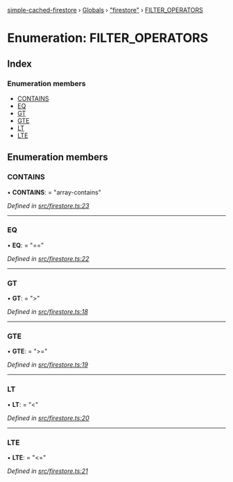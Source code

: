 [simple-cached-firestore](../README.md) › [Globals](../globals.md) › ["firestore"](../modules/_firestore_.md) › [FILTER_OPERATORS](_firestore_.filter_operators.md)

# Enumeration: FILTER_OPERATORS

## Index

### Enumeration members

* [CONTAINS](_firestore_.filter_operators.md#contains)
* [EQ](_firestore_.filter_operators.md#eq)
* [GT](_firestore_.filter_operators.md#gt)
* [GTE](_firestore_.filter_operators.md#gte)
* [LT](_firestore_.filter_operators.md#lt)
* [LTE](_firestore_.filter_operators.md#lte)

## Enumeration members

###  CONTAINS

• **CONTAINS**: = "array-contains"

*Defined in [src/firestore.ts:23](https://github.com/ehacke/simple-cached-firestore/blob/acfd256/src/firestore.ts#L23)*

___

###  EQ

• **EQ**: = "=="

*Defined in [src/firestore.ts:22](https://github.com/ehacke/simple-cached-firestore/blob/acfd256/src/firestore.ts#L22)*

___

###  GT

• **GT**: = ">"

*Defined in [src/firestore.ts:18](https://github.com/ehacke/simple-cached-firestore/blob/acfd256/src/firestore.ts#L18)*

___

###  GTE

• **GTE**: = ">="

*Defined in [src/firestore.ts:19](https://github.com/ehacke/simple-cached-firestore/blob/acfd256/src/firestore.ts#L19)*

___

###  LT

• **LT**: = "<"

*Defined in [src/firestore.ts:20](https://github.com/ehacke/simple-cached-firestore/blob/acfd256/src/firestore.ts#L20)*

___

###  LTE

• **LTE**: = "<="

*Defined in [src/firestore.ts:21](https://github.com/ehacke/simple-cached-firestore/blob/acfd256/src/firestore.ts#L21)*
